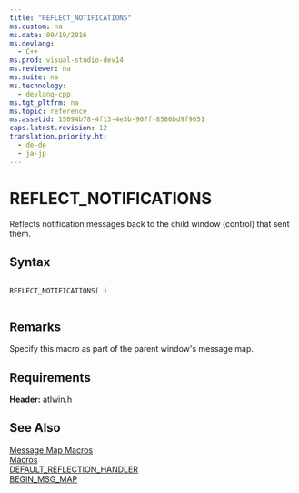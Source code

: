 ```yaml
---
title: "REFLECT_NOTIFICATIONS"
ms.custom: na
ms.date: 09/19/2016
ms.devlang: 
  - C++
ms.prod: visual-studio-dev14
ms.reviewer: na
ms.suite: na
ms.technology: 
  - devlang-cpp
ms.tgt_pltfrm: na
ms.topic: reference
ms.assetid: 15094b78-4f13-4e3b-907f-8586bd9f9651
caps.latest.revision: 12
translation.priority.ht: 
  - de-de
  - ja-jp
---
```

# REFLECT_NOTIFICATIONS
Reflects notification messages back to the child window (control) that sent them.  
  
## Syntax  
  
```  
  
REFLECT_NOTIFICATIONS( )  
  
```  
  
## Remarks  
 Specify this macro as part of the parent window's message map.  
  
## Requirements  
 **Header:** atlwin.h  
  
## See Also  
 [Message Map Macros](../vs140/Message-Map-Macros--ATL-.md)   
 [Macros](../vs140/ATL-Macros.md)   
 [DEFAULT_REFLECTION_HANDLER](../vs140/DEFAULT_REFLECTION_HANDLER.md)   
 [BEGIN_MSG_MAP](../vs140/BEGIN_MSG_MAP.md)